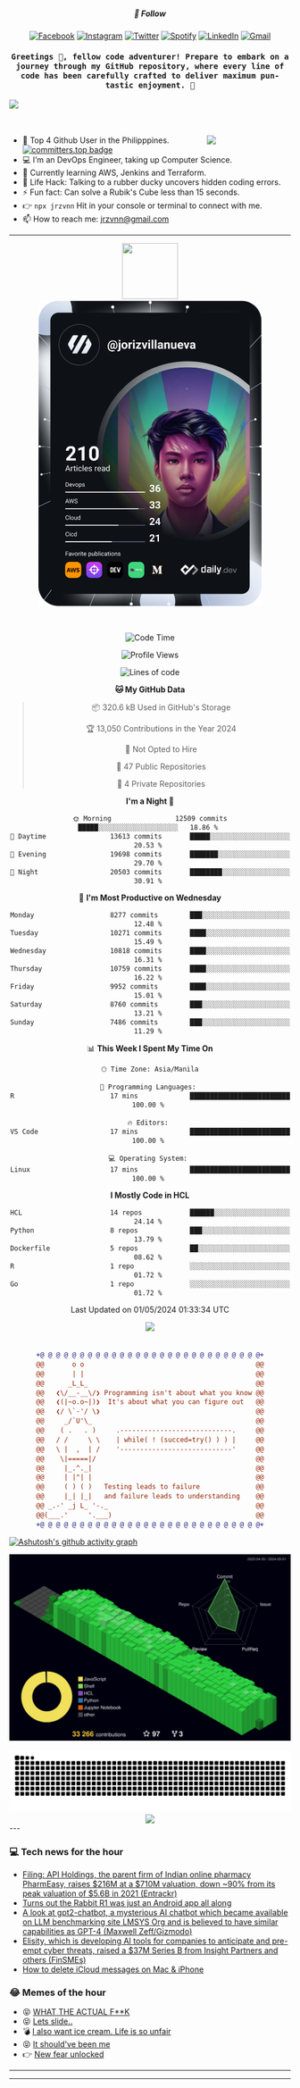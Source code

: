 <h5 align="center">💬 Follow</h5>
<div align="center">

[![Facebook](https://img.shields.io/badge/Facebook-%231877F2.svg?style=for-the-badge&logo=Facebook&logoColor=white)](https://www.facebook.com/Horisyo/)
[![Instagram](https://img.shields.io/badge/Instagram-%23E4405F.svg?style=for-the-badge&logo=Instagram&logoColor=white)](https://www.instagram.com/jrzvnn_/)
[![Twitter](https://img.shields.io/badge/Twitter-%231DA1F2.svg?style=for-the-badge&logo=Twitter&logoColor=white)](https://twitter.com/jrz_studies)
[![Spotify](https://img.shields.io/badge/Spotify-%231ED760.svg?style=for-the-badge&logo=Spotify&logoColor=white)](https://open.spotify.com/user/217td4qrc6mzqjodfalmzjpdi?si=b93099b9078c4ccb)
[![LinkedIn](https://img.shields.io/badge/LinkedIn-%230077B5.svg?style=for-the-badge&logo=LinkedIn&logoColor=white)](https://www.linkedin.com/in/jrz-vnn/)
[![Gmail](https://img.shields.io/badge/Gmail-D14836?style=for-the-badge&logo=gmail&logoColor=white)](mailto:jrzvnn@gmail.com)

</div>
<h4 align="center"><samp>Greetings 👋, fellow code adventurer! Prepare to embark on a journey through my GitHub repository, where every line of code has been carefully crafted to deliver maximum pun-tastic enjoyment. 🚀 </samp></h4>

<!--horizontal divider(gradiant)-->
<img src="https://user-images.githubusercontent.com/73097560/115834477-dbab4500-a447-11eb-908a-139a6edaec5c.gif">

&nbsp; 

<img align='right' src='https://github.com/Rishit-dagli/Rishit-dagli/blob/master/images/octocat-anime.gif' width='150"'>

- 🚀 Top 4 Github User in the Philipppines. [![committers.top badge](https://user-badge.committers.top/philippines/jrzvnn.svg)](https://user-badge.committers.top/philippines/USERNAME)
- 💻 I’m an DevOps Engineer, taking up Computer Science.
- 🤖 Currently learning AWS, Jenkins and Terraform.
- 🎯 Life Hack: Talking to a rubber ducky uncovers hidden coding errors.
- ⚡ Fun fact: Can solve a Rubik's Cube less than 15 seconds.
- 👉 `npx jrzvnn` Hit in your console or terminal to connect with me.
- 📫 How to reach me: jrzvnn@gmail.com

---

<!--🖼️OCTOCAT-->
<p align="center">

<img src="https://media.giphy.com/media/IP7sarl7C5lSFCw9rG/giphy.gif"  width="100px" height="100px">
<br />
<a href="https://app.daily.dev/jorizvillanueva"><img src="https://github.com/jrzvnn/jrzvnn/blob/main/devcard.svg" width="400" alt="Joriz Dev Card"/></a>
</p>

<br />
<div align="center">

<!--START_SECTION:waka-->
![Code Time](http://img.shields.io/badge/Code%20Time-250%20hrs%2055%20mins-blue)

![Profile Views](http://img.shields.io/badge/Profile%20Views-130-blue)

![Lines of code](https://img.shields.io/badge/From%20Hello%20World%20I%27ve%20Written-1.6%20million%20lines%20of%20code-blue)

**🐱 My GitHub Data** 

> 📦 320.6 kB Used in GitHub's Storage 
 > 
> 🏆 13,050 Contributions in the Year 2024
 > 
> 🚫 Not Opted to Hire
 > 
> 📜 47 Public Repositories 
 > 
> 🔑 4 Private Repositories 
 > 
**I'm a Night 🦉** 

```text
🌞 Morning                12509 commits       █████░░░░░░░░░░░░░░░░░░░░   18.86 % 
🌆 Daytime                13613 commits       █████░░░░░░░░░░░░░░░░░░░░   20.53 % 
🌃 Evening                19698 commits       ███████░░░░░░░░░░░░░░░░░░   29.70 % 
🌙 Night                  20503 commits       ████████░░░░░░░░░░░░░░░░░   30.91 % 
```
📅 **I'm Most Productive on Wednesday** 

```text
Monday                   8277 commits        ███░░░░░░░░░░░░░░░░░░░░░░   12.48 % 
Tuesday                  10271 commits       ████░░░░░░░░░░░░░░░░░░░░░   15.49 % 
Wednesday                10818 commits       ████░░░░░░░░░░░░░░░░░░░░░   16.31 % 
Thursday                 10759 commits       ████░░░░░░░░░░░░░░░░░░░░░   16.22 % 
Friday                   9952 commits        ████░░░░░░░░░░░░░░░░░░░░░   15.01 % 
Saturday                 8760 commits        ███░░░░░░░░░░░░░░░░░░░░░░   13.21 % 
Sunday                   7486 commits        ███░░░░░░░░░░░░░░░░░░░░░░   11.29 % 
```


📊 **This Week I Spent My Time On** 

```text
🕑︎ Time Zone: Asia/Manila

💬 Programming Languages: 
R                        17 mins             █████████████████████████   100.00 % 

🔥 Editors: 
VS Code                  17 mins             █████████████████████████   100.00 % 

💻 Operating System: 
Linux                    17 mins             █████████████████████████   100.00 % 
```

**I Mostly Code in HCL** 

```text
HCL                      14 repos            ██████░░░░░░░░░░░░░░░░░░░   24.14 % 
Python                   8 repos             ███░░░░░░░░░░░░░░░░░░░░░░   13.79 % 
Dockerfile               5 repos             ██░░░░░░░░░░░░░░░░░░░░░░░   08.62 % 
R                        1 repo              ░░░░░░░░░░░░░░░░░░░░░░░░░   01.72 % 
Go                       1 repo              ░░░░░░░░░░░░░░░░░░░░░░░░░   01.72 % 
```




 Last Updated on 01/05/2024 01:33:34 UTC
<!--END_SECTION:waka-->

<img src="https://wakatime.com/share/@jrzvnn/70a4618c-7cd9-4016-b7b9-eabe75c837ee.svg">

<br />
<br />

```diff
+@ @ @ @ @ @ @ @ @ @ @ @ @ @ @ @ @ @ @ @ @ @ @ @ @ @ @ @+
@@       o o                                           @@
@@       | |                                           @@
@@      _L_L_                                          @@
@@   ❮\/__-__\/❯ Programming isn't about what you know @@
@@   ❮(|~o.o~|)❯  It's about what you can figure out   @@
@@   ❮/ \`-'/ \❯                                       @@
@@     _/`U'\_                                         @@
@@    ( .   . )     .----------------------------.     @@
@@   / /     \ \    | while( ! (succed=try() ) ) |     @@
@@   \ |  ,  | /    '----------------------------'     @@
@@    \|=====|/                                        @@
@@     |_.^._|                                         @@
@@     | |"| |                                         @@
@@     ( ) ( )   Testing leads to failure              @@
@@     |_| |_|   and failure leads to understanding    @@
@@ _.-' _j L_ '-._                                     @@
@@(___.'     '.___)                                    @@
+@ @ @ @ @ @ @ @ @ @ @ @ @ @ @ @ @ @ @ @ @ @ @ @ @ @ @ @+

```

</div>




[![Ashutosh's github activity graph](https://github-readme-activity-graph.vercel.app/graph?username=jrzvnn&theme=github-compact)](https://github.com/ashutosh00710/github-readme-activity-graph)


![svg](profile-3d-contrib/profile-night-green.svg)

<div align="center">
<img src="https://github.com/jrzvnn/jrzvnn/blob/output/github-snake-dark.svg">
</div>

<div align=center>
<img align=center src=https://metrics.lecoq.io/jrzvnn?template=classic&isocalendar=1&languages=1&achievements=1&base=header%2C%20activity%2C%20community%2C%20repositories%2C%20metadata&base.indepth=false&base.hireable=false&base.skip=false&isocalendar=false&isocalendar.duration=full-year&languages=false&languages.limit=8&languages.threshold=0%25&languages.other=false&languages.colors=github&languages.sections=most-used&languages.indepth=false&languages.analysis.timeout=15&languages.analysis.timeout.repositories=7.5&languages.categories=markup%2C%20programming&languages.recent.categories=markup%2C%20programming&languages.recent.load=300&languages.recent.days=14&achievements=false&achievements.threshold=C&achievements.secrets=true&achievements.display=detailed&achievements.limit=0&config.timezone=Asia%2FManila)
</div>
<div align="left">
---

### 💻 Tech news for the hour

<!-- TECH:START -->
 - [Filing: API Holdings, the parent firm of Indian online pharmacy PharmEasy, raises $216M at a $710M valuation, down ~90% from its peak valuation of $5.6B in 2021 &lpar;Entrackr&rpar;](http://www.techmeme.com/240501/p1#a240501p1)
 - [Turns out the Rabbit R1 was just an Android app all along](https://www.theverge.com/2024/4/30/24145838/rabbit-r1-android-app-pixel-6a)
 - [A look at gpt2-chatbot, a mysterious AI chatbot which became available on LLM benchmarking site LMSYS Org and is believed to have similar capabilities as GPT-4 &lpar;Maxwell Zeff/Gizmodo&rpar;](http://www.techmeme.com/240430/p52#a240430p52)
 - [Elisity, which is developing AI tools for companies to anticipate and pre-empt cyber threats, raised a $37M Series B from Insight Partners and others &lpar;FinSMEs&rpar;](http://www.techmeme.com/240430/p51#a240430p51)
 - [How to delete iCloud messages on Mac &amp; iPhone](https://appleinsider.com/inside/imessage/tips/how-to-delete-icloud-messages-on-mac-iphone?utm_medium=rss)<!-- TECH:END -->

### 😂 Memes of the hour

<!-- MEMES:START -->
 - 😝 [WHAT THE ACTUAL F**K](http://9gag.com/gag/aQzqz0e)
 - 😝 [Lets slide..](http://9gag.com/gag/aQzqE68)
 - 💣 [I also want ice cream. Life is so unfair](http://9gag.com/gag/aZZPnpz)
 - 😝 [It should&#39;ve been me](http://9gag.com/gag/aGy9zY7)
 - 👉 [New fear unlocked](http://9gag.com/gag/agmygzw)<!-- MEMES:END -->

---

---
